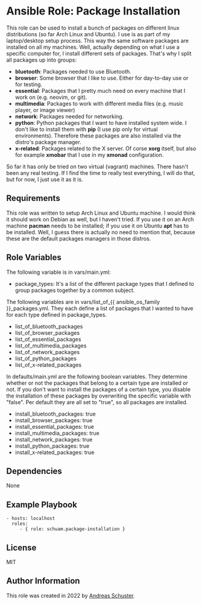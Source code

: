 # Ansible Role: Package Installation

This role can be used to install a bunch of packages on different linux
distributions (so far Arch Linux and Ubuntu). I use is as part of my
laptop/desktop setup process. This way the same software packages are installed
on all my machines. Well, actually depending on what I use a specific computer
for, I install different sets of packages. That's why I split all packages up
into groups:

- **bluetooth**: Packages needed to use Bluetooth.
- **browser**: Some browser that I like to use. Either for day-to-day use or
  for testing.
- **essential**: Packages that I pretty much need on every machine that I work
  on (e.g. neovim, or git).
- **multimedia**: Packages to work with different media files (e.g. music
  player, or image viewer)
- **network**: Packages needed for networking.
- **python**: Python packages that I want to have installed system wide. I
  don't like to install them with **pip** (I use pip only for virtual
  environments). Therefore these packages are also installed via the distro's
  package manager.
- **x-related**: Packages related to the X server. Of corse **xorg** itself,
  but also for example **xmobar** that I use in my **xmonad** configuration.


So far it has only be tried on two virtual (vagrant) machines. There hasn't
been any real testing. If I find the time to really test everything, I will do
that, but for now, I just use it as it is.


## Requirements

This role was written to setup Arch Linux and Ubuntu machine. I would think it
should work on Debian as well, but I haven't tried. If you use it on an Arch
machine **pacman** needs to be installed; if you use it on Ubuntu **apt** has
to be installed. Well, I guess there is actually no need to mention that,
because these are the default packages managers in those distros.


## Role Variables

The following variable is in vars/main.yml:

- package_types: It's a list of the different package types that I defined to
  group packages together by a common subject.

The following variables are in vars/list\_of\_{{ ansible_os_family }}\_packages.yml.
They each define a list of packages that I wanted to have for each type defined
in package\_types.

- list_of_bluetooth_packages
- list_of_browser_packages
- list_of_essential_packages
- list_of_multimedia_packages
- list_of_network_packages
- list_of_python_packages
- list_of_x-related_packages

In defaults/main.yml are the following boolean variables. They determine
whether or not the packages that belong to a certain type are installed or not.
If you don't want to install the packages of a certain type, you disable the
installation of these packages by overwriting the specific variable with
"false". Per default they are all set to "true", so all packages are installed.

- install_bluetooth_packages: true
- install_browser_packages: true
- install_essential_packages: true
- install_multimedia_packages: true
- install_network_packages: true
- install_python_packages: true
- install_x-related_packages: true


## Dependencies

None


## Example Playbook

    - hosts: localhost
      roles:
         - { role: schuam.package-installation }


## License

MIT


## Author Information

This role was created in 2022 by [Andreas Schuster](https://www.schuam.de/).

